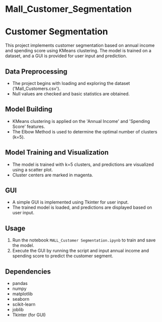 # Mall_Customer_Segmentation

# Customer Segmentation

This project implements customer segmentation based on annual income and spending score using KMeans clustering. The model is trained on a dataset, and a GUI is provided for user input and prediction.

## Data Preprocessing

- The project begins with loading and exploring the dataset ('Mall_Customers.csv').
- Null values are checked and basic statistics are obtained.

## Model Building

- KMeans clustering is applied on the 'Annual Income' and 'Spending Score' features.
- The Elbow Method is used to determine the optimal number of clusters (k=5).

## Model Training and Visualization

- The model is trained with k=5 clusters, and predictions are visualized using a scatter plot.
- Cluster centers are marked in magenta.

## GUI

- A simple GUI is implemented using Tkinter for user input.
- The trained model is loaded, and predictions are displayed based on user input.

## Usage

1. Run the notebook `MALL_Customer Segmentation.ipynb` to train and save the model.
2. Execute the GUI by running the script and input annual income and spending score to predict the customer segment.

## Dependencies

- pandas
- numpy
- matplotlib
- seaborn
- scikit-learn
- joblib
- Tkinter (for GUI)

